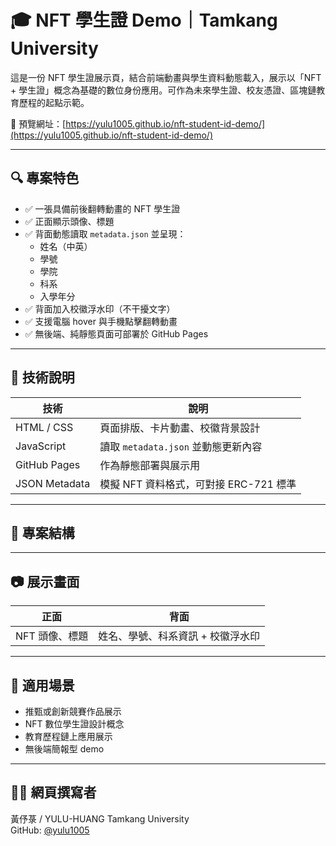# 🎓 NFT 學生證 Demo｜Tamkang University

這是一份 NFT 學生證展示頁，結合前端動畫與學生資料動態載入，展示以「NFT + 學生證」概念為基礎的數位身份應用。可作為未來學生證、校友憑證、區塊鏈教育歷程的起點示範。

🔗 預覽網址：[https://yulu1005.github.io/nft-student-id-demo/](https://yulu1005.github.io/nft-student-id-demo/)

---

## 🔍 專案特色

- ✅ 一張具備前後翻轉動畫的 NFT 學生證
- ✅ 正面顯示頭像、標題
- ✅ 背面動態讀取 `metadata.json` 並呈現：
  - 姓名（中英）
  - 學號
  - 學院
  - 科系
  - 入學年分
- ✅ 背面加入校徽浮水印（不干擾文字）
- ✅ 支援電腦 hover 與手機點擊翻轉動畫
- ✅ 無後端、純靜態頁面可部署於 GitHub Pages

---

## 🧩 技術說明

| 技術 | 說明 |
|------|------|
| HTML / CSS | 頁面排版、卡片動畫、校徽背景設計 |
| JavaScript | 讀取 `metadata.json` 並動態更新內容 |
| GitHub Pages | 作為靜態部署與展示用 |
| JSON Metadata | 模擬 NFT 資料格式，可對接 ERC-721 標準 |

---

## 📁 專案結構


---

## 📷 展示畫面

| 正面 | 背面 |
|------|------|
| NFT 頭像、標題 | 姓名、學號、科系資訊 + 校徽浮水印 |

---

## 📌 適用場景

- 推甄或創新競賽作品展示
- NFT 數位學生證設計概念
- 教育歷程鏈上應用展示
- 無後端簡報型 demo

---

## 👩‍💻 網頁撰寫者

黃伃菉 / YULU-HUANG
Tamkang University  
GitHub: [@yulu1005](https://github.com/yulu1005)

